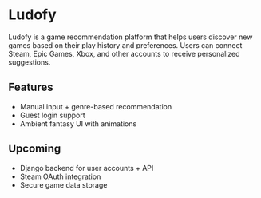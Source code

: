 # Ludofy 

Ludofy is a game recommendation platform that helps users discover new games based on their play history and preferences. Users can connect Steam, Epic Games, Xbox, and other accounts to receive personalized suggestions.

## Features
- Manual input + genre-based recommendation
- Guest login support
- Ambient fantasy UI with animations

## Upcoming
- Django backend for user accounts + API
- Steam OAuth integration
- Secure game data storage
